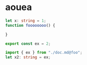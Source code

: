 # aouea

```ts:foo.ts
let x: string = 1;
function foooooooo() {

}

export const ex = 2;
```

```ts
import { ex } from "./doc.md@foo";
let x2: string = ex;
```